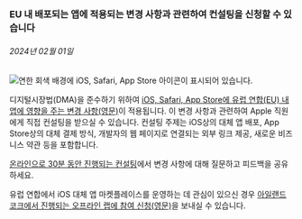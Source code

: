 <!-- ### MySkills
BootStrap & React.js  
<img src="https://img.shields.io/badge/HTML5-E34F26?style=flat-square&logo=HTML5&logoColor=white"/></a>
<img src="https://img.shields.io/badge/CSS3-1572B6?style=flat-square&logo=CSS3&logoColor=white"/></a>
<img src="https://img.shields.io/badge/JavaScript-F7DF1E?style=flat-square&logo=JavaScript&logoColor=white"/></a>
<img src="https://img.shields.io/badge/React.js-1E8CBE?style=flat-square&logo=JavaScript&logoColor=white"/></a>   -->

<!-- Android & IOS  
<img src="https://img.shields.io/badge/Java-007396?style=flat-square&logo=Java&logoColor=white"/></a>
<img src="https://img.shields.io/badge/Swift-F05138?style=flat-square&logo=Swift&logoColor=white"/></a> -->
<!-- 
Languages  
<img src="https://img.shields.io/badge/C-A8B9CC?style=flat-square&logo=C&logoColor=white"/></a>
<img src="https://img.shields.io/badge/C++-00599C?style=flat-square&logo=C%2B%2B&logoColor=white"/></a>
<img src="https://img.shields.io/badge/Python-3776AB?style=flat-square&logo=Python&logoColor=white"/></a>

algorithms  
<img src="https://img.shields.io/badge/Baekjoon-Gold4-gold?style=flat-square&labelColor=004088"/></a> -->
<!-- 
Contact  
[<img src="https://img.shields.io/badge/l06094@gmail.com-EA4335?style=flat-square&logo=Gmail&logoColor=white"/>](l06094@gmail.com)
<a href="dlwjsgml02@naver.com"><img src="https://img.shields.io/badge/dlwjsgml02@naver.com-0ABF53?style=flat-square&logo=Nintendo&logoColor=white"/></a>
<img src="https://img.shields.io/badge/jeon__hui__22-E4405F?style=flat-square&logo=Instagram&logoColor=white"/></a>  

---
![Top Langs](https://github-readme-stats.vercel.app/api/top-langs/?username=6810779s&layout=compact&theme=algolia) 

![Jeonhui's GitHub stats](https://github-readme-stats.vercel.app/api?username=Jeonhui&show_icons=true&theme=algolia)  
 -->

<!-- [![Solved.ac
프로필](http://mazassumnida.wtf/api/v2/generate_badge?boj=whas02)](https://solved.ac/whas02)  

# IOS developer News -->

<!--
 <pre>
    ___  _______   ________  ________   ___  ___  ___  ___  ___     
   |\  \|\  ___ \ |\   __  \|\   ___  \|\  \|\  \|\  \|\  \|\  \    
   \ \  \ \   __/|\ \  \|\  \ \  \\ \  \ \  \\\  \ \  \\\  \ \  \   
 __ \ \  \ \  \_|/_\ \  \\\  \ \  \\ \  \ \   __  \ \  \\\  \ \  \  
|\  \\_\  \ \  \_|\ \ \  \\\  \ \  \\ \  \ \  \ \  \ \  \\\  \ \  \ 
\ \________\ \_______\ \_______\ \__\\ \__\ \__\ \__\ \_______\ \__\
 \|________|\|_______|\|_______|\|__| \|__|\|__|\|__|\|_______|\|__|</pre>
                                                          
                                                                    
-->                                                                    
###  EU 내 배포되는 앱에 적용되는 변경 사항과 관련하여 컨설팅을 신청할 수 있습니다  
###### 2024년 02월 01일  
<div class="article-text"><div class="inline-article-image"><img alt="연한 회색 배경에 iOS, Safari, App Store 아이콘이 표시되어 있습니다." data-hires="false" data-img-dark="https://devimages-cdn.apple.com/wwdc-services/articles/images/08ABFE8E-D432-470C-8495-7115CE2EDF43/2048.jpeg" src="https://devimages-cdn.apple.com/wwdc-services/articles/images/08ABFE8E-D432-470C-8495-7115CE2EDF43/2048.jpeg"/></div><p>디지털시장법(DMA)을 준수하기 위하여 <a href="https://developer.apple.com/kr/support/dma-and-apps-in-the-eu/">iOS, Safari, App Store에 유럽 연합(EU) 내 앱에 영향을 주는 변경 사항(영문)</a>이 적용됩니다. 이 변경 사항과 관련하여 Apple 직원에게 직접 컨설팅을 받으실 수 있습니다. 컨설팅 주제는 iOS상의 대체 앱 배포, App Store상의 대체 결제 방식, 개발자의 웹 페이지로 연결되는 외부 링크 제공, 새로운 비즈니스 약관 등을 포함합니다.</p><p><a href="https://developer.apple.com/events/view/upcoming-events?q=EU">온라인으로 30분 동안 진행되는 컨설팅</a>에서 변경 사항에 대해 질문하고 피드백을 공유하세요. </p><p>유럽 연합에서 iOS 대체 앱 마켓플레이스를 운영하는 데 관심이 있으신 경우 <a href="https://developer.apple.com/events/view/YPSJWYLD6P/dashboard">아일랜드 코크에서 진행되는 오프라인 랩에 참여 신청(영문)</a>을 보내실 수 있습니다.</p></div>